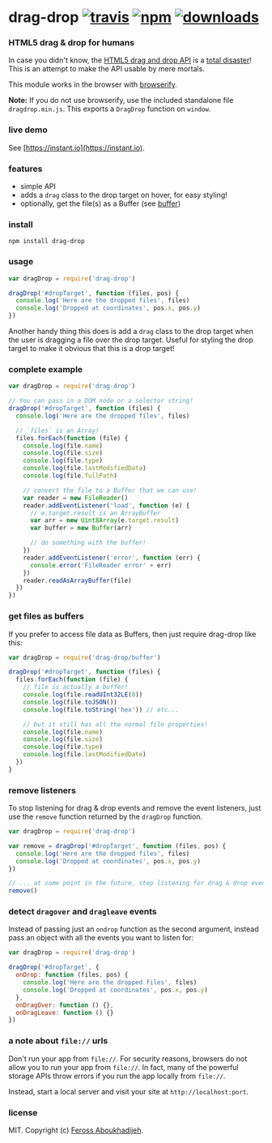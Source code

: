 # drag-drop [![travis](https://img.shields.io/travis/feross/drag-drop/master.svg)](https://travis-ci.org/feross/drag-drop) [![npm](https://img.shields.io/npm/v/drag-drop.svg)](https://npmjs.org/package/drag-drop) [![downloads](https://img.shields.io/npm/dm/drag-drop.svg)](https://npmjs.org/package/drag-drop)

### HTML5 drag & drop for humans

In case you didn't know, the
[HTML5 drag and drop API](https://developer.mozilla.org/en-US/docs/Using_files_from_web_applications)
is a
[total disaster](http://www.quirksmode.org/blog/archives/2009/09/the_html5_drag.html)!
This is an attempt to make the API usable by mere mortals.

This module works in the browser with [browserify](http://browserify.org/).

**Note:** If you do not use browserify, use the included standalone file
`dragdrop.min.js`. This exports a `DragDrop` function on `window`.

### live demo

See [https://instant.io](https://instant.io).

### features

- simple API
- adds a `drag` class to the drop target on hover, for easy styling!
- optionally, get the file(s) as a Buffer (see [buffer](https://github.com/feross/buffer))

### install

```
npm install drag-drop
```

### usage

```js
var dragDrop = require('drag-drop')

dragDrop('#dropTarget', function (files, pos) {
  console.log('Here are the dropped files', files)
  console.log('Dropped at coordinates', pos.x, pos.y)
})
```

Another handy thing this does is add a `drag` class to the drop target when the user
is dragging a file over the drop target. Useful for styling the drop target to make
it obvious that this is a drop target!

### complete example

```js
var dragDrop = require('drag-drop')

// You can pass in a DOM node or a selector string!
dragDrop('#dropTarget', function (files) {
  console.log('Here are the dropped files', files)

  // `files` is an Array!
  files.forEach(function (file) {
    console.log(file.name)
    console.log(file.size)
    console.log(file.type)
    console.log(file.lastModifiedData)
    console.log(file.fullPath)

    // convert the file to a Buffer that we can use!
    var reader = new FileReader()
    reader.addEventListener('load', function (e) {
      // e.target.result is an ArrayBuffer
      var arr = new Uint8Array(e.target.result)
      var buffer = new Buffer(arr)

      // do something with the buffer!
    })
    reader.addEventListener('error', function (err) {
      console.error('FileReader error' + err)
    })
    reader.readAsArrayBuffer(file)
  })
})
```

### get files as buffers

If you prefer to access file data as Buffers, then just require drag-drop like this:

```js
var dragDrop = require('drag-drop/buffer')

dragDrop('#dropTarget', function (files) {
  files.forEach(function (file) {
    // file is actually a buffer!
    console.log(file.readUInt32LE(0))
    console.log(file.toJSON())
    console.log(file.toString('hex')) // etc...

    // but it still has all the normal file properties!
    console.log(file.name)
    console.log(file.size)
    console.log(file.type)
    console.log(file.lastModifiedDate)
  })
}
```

### remove listeners

To stop listening for drag & drop events and remove the event listeners, just use the
`remove` function returned by the `dragDrop` function.

```js
var dragDrop = require('drag-drop')

var remove = dragDrop('#dropTarget', function (files, pos) {
  console.log('Here are the dropped files', files)
  console.log('Dropped at coordinates', pos.x, pos.y)
})

// ... at some point in the future, stop listening for drag & drop events
remove()
```

### detect `dragover` and `dragleave` events

Instead of passing just an `ondrop` function as the second argument, instead pass an
object with all the events you want to listen for:

```js
var dragDrop = require('drag-drop')

dragDrop('#dropTarget', {
  onDrop: function (files, pos) {
    console.log('Here are the dropped files', files)
    console.log('Dropped at coordinates', pos.x, pos.y)
  },
  onDragOver: function () {},
  onDragLeave: function () {}
})
```

### a note about `file://` urls

Don't run your app from `file://`. For security reasons, browsers do not allow you to
run your app from `file://`.  In fact, many of the powerful storage APIs throw errors
if you run the app locally from `file://`.

Instead, start a local server and visit your site at `http://localhost:port`.

### license

MIT. Copyright (c) [Feross Aboukhadijeh](http://feross.org).
